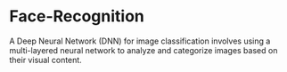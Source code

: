 # Face-Recognition
A Deep Neural Network (DNN) for image classification involves using a multi-layered neural network to analyze and categorize images based on their visual content.
